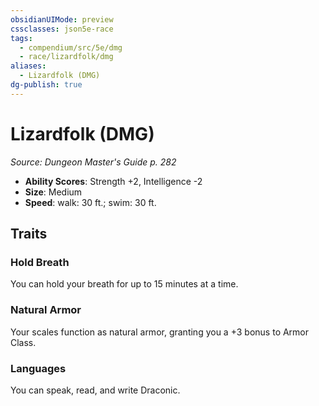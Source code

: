 ```yaml
---
obsidianUIMode: preview
cssclasses: json5e-race
tags:
  - compendium/src/5e/dmg
  - race/lizardfolk/dmg
aliases:
  - Lizardfolk (DMG)
dg-publish: true
---
```

# Lizardfolk (DMG)
*Source: Dungeon Master's Guide p. 282*  

- **Ability Scores**: Strength +2, Intelligence -2
- **Size**: Medium
- **Speed**: walk: 30 ft.; swim: 30 ft.

## Traits

### Hold Breath

You can hold your breath for up to 15 minutes at a time.

### Natural Armor

Your scales function as natural armor, granting you a +3 bonus to Armor Class.

### Languages

You can speak, read, and write Draconic.